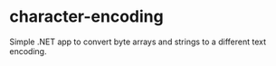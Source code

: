 # character-encoding
Simple .NET app to convert byte arrays and strings to a different text encoding.
